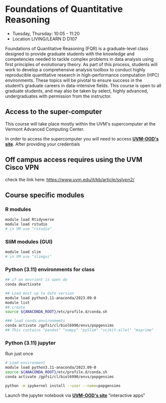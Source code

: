 # Foundations of Quantitative Reasoning

* Tuesday, Thursday: 10:05 - 11:20
* Location LIVING/LEARN D D107

Foundations of Quantitative Reasoning (FQR) is a graduate-level class designed to provide graduate students with the knowledge and competencies needed to tackle complex problems in data analysis using first principles of evolutionary theory. As part of this process, students will work to develop a comprehensive analysis toolbox to conduct highly reproducible quantitative research in high-performance computation (HPC) environments. These topics will be pivotal to ensure success in the student’s graduate careers in data-intensive fields. This course is open to all graduate students, and may also be taken by select, highly advanced, undergraduates with permission from the instructor.

## Access to the super-computer

This course will take place mostly within the UVM's supercomputer at the Vermont Advanced Computing Center.

In order to access the supercomputer you will need to access **[UVM-OOD's site](https://vacc-ondemand.uvm.edu/)**. After providing your credentials  

## Off campus access requires using the UVM Cisco VPN

check the link here: https://www.uvm.edu/it/kb/article/sslvpn2/

## Course specific modules

### R modules
```bash
module load Rtidyverse
module load rstudio
# in VM use "rstudio"
```

### SliM modules (GUI)

```bash
module load slim
# in VM use "slimgui"
```

### Python (3.11) environments for class

```bash
## if an envriont is open do
conda deactivate

## Load most up to date version 
module load python3.11-anaconda/2023.09-0
module list
## create 
source ${ANACONDA_ROOT}/etc/profile.d/conda.sh

### load conda environmemts
conda activate /gpfs1/cl/biol6990/envs/popgensims
## This contains "pandas" "numpy" "pySlim" "scikit-allel" "msprime"
```

### Python (3.11)  jupyter 
Run just once
```bash
# Load environment
module load python3.11-anaconda/2023.09-0
source ${ANACONDA_ROOT}/etc/profile.d/conda.sh
conda activate /gpfs1/cl/biol6990/envs/popgensims

python -m ipykernel install --user --name=popgensims
```
Launch the jupyter notebook via **[UVM-OOD's site](https://vacc-ondemand.uvm.edu/)** "interactive apps"




<!--stackedit_data:
eyJoaXN0b3J5IjpbNjQwMjAyOTA0LDEwMDEyNTE1MjldfQ==
-->